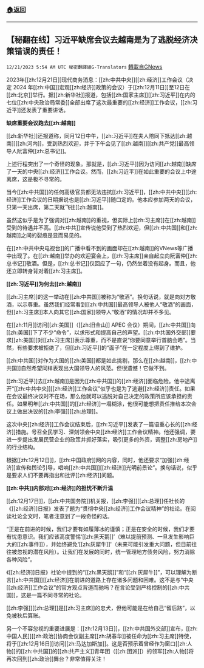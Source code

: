 ###  [:house:返回](README.md)
---


## 【秘翻在线】习近平缺席会议去越南是为了逃脱经济决策错误的责任！
`12/21/2023 5:54 AM UTC 秘密翻譯組G-Translators` [轉載自GNews](https://gnews.org/articles/2135189)

2023年[[zh:12月21日]]现代商务消息：[[zh:中共中央]][[zh:经济]]工作会议（决定 2024 年[[zh:中国]]宏观[[zh:经济]]政策的会议）于[[zh:12月11日]]至12日在[[zh:北京]]举行。据[[zh:新华社]]报道，包括[[zh:国家主席]][[zh:习近平]]在内的七位[[zh:中央政治局常委]]全部出席了这次最重要的[[zh:经济]]工作会议，[[zh:习近平]]还发表了重要讲话。

**缺席重要会议跑去[[zh:越南]]**

[[zh:新华社]]还报道称，同月12日中午，[[zh:习近平]]在夫人陪同下抵达[[zh:越南]][[zh:河内]]，受到热烈欢迎，并于下午会见了[[zh:越南]][[zh:共产党]]最高领导人阮富仲[[zh:总书记]]。

上述行程突出了一个奇怪的现象。那就是，[[zh:习近平]]因为访问[[zh:越南]]缺席了一天的中央[[zh:经济]]工作会议。然而，[[zh:习近平]]在如此重要的会议上中途离席，这是极不寻常的。

当今[[zh:中共国]]的任何高级官员都无法违抗[[zh:习近平]]，[[zh:中共中央]][[zh:经济]]工作会议的日期据说也是[[zh:习近平]]随口定的。他本应参加两天的会议，只第一天出席，第二天就飞往[[zh:越南]]。

虽然这似乎是为了强调对[[zh:越南]]的重视，但实际上[[zh:习主席]]在[[zh:越南]]受到的待遇并不高。[[zh:中共]]宣传说他受到了热烈欢迎，但[[zh:中共国]]和[[zh:越南]]之间的裂痕是显而易见的。

在[[zh:中共中央电视台]]的广播中看不到的画面却在[[zh:越南]]的VNews等广播中出现了。在[[zh:越南]]举办的欢迎宴会上，[[zh:习主席]]亲自起立向阮富仲[[zh:总书记]]敬酒。但是，[[zh:总书记]]仅回应了一句，仍然坐着没有起身。而且，他还立即转身背对着[[zh:习主席]]。

**[[zh:习近平]]为何去[[zh:越南]]**

[[zh:习主席]]的这一举动在[[zh:中共国]]被称为“敬酒”。换句话说，就是向对方敬酒，以示尊重。虽然我们经常看到[[zh:中共国]]最高领导人被他人“敬酒”的画面，但[[zh:习主席]]本人向其它[[zh:国家]]领导人“敬酒”的情况却并不多见。

在[[zh:11月]]访问[[zh:美国]]（[[zh:旧金山]] APEC 会议）期间，[[zh:中共国]]向[[zh:美国]]下了不少“命令”，以求形式和提高自己的声望。[[zh:中共国外交部]]要求[[zh:美国]]对[[zh:习主席]]表示尊重，而不是直说“你要同意举行首脑会晤”。当然，有些要求被拒绝了，但[[zh:习近平]]的“面子”在一定程度上得到了维护。

[[zh:中共国]]对作为大国的[[zh:美国]]都是如此挑剔，那么在[[zh:越南]]，[[zh:中共国]]自然希望同样表现出大国领导人的风范。但很遗憾！它做不到。

[[zh:习近平]]去[[zh:越南]]是因为[[zh:中共国]]的[[zh:经济]]面临危险。他中途离开“[[zh:中共中央]][[zh:经济]]工作会议”似乎也是为了逃避[[zh:经济]]责任。如果在会议最终决议时不在场，那么他就可以逃脱对自己决定的政策所应该承担的责任。如果明年[[zh:中共国]]的[[zh:经济]]一塌糊涂，他很可能想把责任推给本次会议上做出决议的[[zh:李强]][[zh:总理]]。

这次中央[[zh:经济]]工作会议结束后，[[zh:习近平]]发表了一篇语重心长的[[zh:经济]]措施。号召全民学习、深刻领会中央[[zh:经济]]工作会议精神。他还强调，要进一步提出发展民营企业的政策并抓好落实，吸引更多的外资，调整[[zh:房地产]]的行业结构。

根据[[zh:12月12日]]，[[zh:中国政府]]网的内容，同时，他还要求“加强[[zh:经济]]宣传和舆论引导，唱响[[zh:中共国]][[zh:经济]]光明前景论”。换句话说，似乎是要求人们不要再指出和批评[[zh:经济]]问题。

**[[zh:中共]]内部对[[zh:经济]]的担忧不断升温**

[[zh:12月17日]]，[[zh:中共国务院]]机关报，[[zh:李强]][[zh:总理]]任社长的《[[zh:经济]]日报》发表了题为“贯彻中央[[zh:经济]]工作会议精神”的社论。在阅读社论全文时，笔者注意到了一段奇怪的话。

“正是在前进的时候，我们才要有如履薄冰的谨慎；正是在安全的时候，我们才要有忧患意识。我们应该高度警惕‘[[zh:黑天鹅]]’（难以提前预测、一旦发生影响巨大的[[zh:事件]]），并始终避免‘[[zh:灰犀牛]]'（未来可能引发重大问题，但目前往往被忽视的潜在风险）。让我们在发展的同时，统一管理地方债务风险，努力消除各种风险”。

《[[zh:经济]]日报》社论中提到的“[[zh:黑天鹅]]”和“[[zh:灰犀牛]]”，可以理解为断言[[zh:中共国]][[zh:经济]]在前进的道路上存在诸多问题和困难。这不是与“中央[[zh:经济]]工作会议”的官方观点背道而驰吗？在言论受到严格控制的[[zh:中共国]]，这是一篇不同寻常的社论。

[[zh:李强]][[zh:总理]]是[[zh:习主席]]的忠犬，但他可能是在给自己“留后路”，以免被秋后算账。

另一个不容忽视的重要进展是：[[zh:12月13日]]，[[zh:中共国外交部]]宣布，[[zh:中国人民]][[zh:政治]]协商会议副主席[[zh:胡春华]]被任命为[[zh:习主席]]特使，将于[[zh:12月16日]]访问[[zh:马达加斯加]]。这是否预示着曾经作为窗口[[zh:人物]]的[[zh:中共国]]的[[zh:共产主义]]青年团（[[zh:团派]]）的领军[[zh:人物]]将再次回到[[zh:政治]]舞台？非常值得关注！
